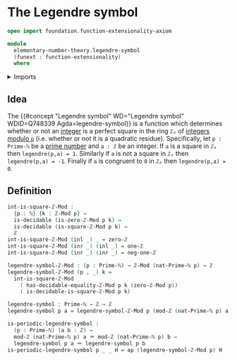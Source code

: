 # The Legendre symbol

```agda
open import foundation.function-extensionality-axiom

module
  elementary-number-theory.legendre-symbol
  (funext : function-extensionality)
  where
```

<details><summary>Imports</summary>

```agda
open import elementary-number-theory.integers
open import elementary-number-theory.modular-arithmetic funext
open import elementary-number-theory.natural-numbers
open import elementary-number-theory.prime-numbers funext
open import elementary-number-theory.squares-modular-arithmetic funext

open import foundation.action-on-identifications-functions
open import foundation.coproduct-types funext
open import foundation.decidable-types funext
open import foundation.dependent-pair-types
open import foundation.identity-types funext
```

</details>

## Idea

The
{{#concept "Legendre symbol" WD="Legendre symbol" WDID=Q748339 Agda=legendre-symbol}}
is a function which determines whether or not an
[integer](elementary-number-theory.integers.md) is a perfect square in the ring
`ℤₚ` of [integers modulo `p`](elementary-number-theory.modular-arithmetic.md)
(i.e. whether or not it is a quadratic residue). Specifically, let `p : Prime-ℕ`
be a [prime number](elementary-number-theory.prime-numbers.md) and `a : ℤ` be an
integer. If `a` is a square in `ℤₚ` then `legendre(p,a) = 1`. Similarly if `a`
is not a square in `ℤₚ` then `legendre(p,a) = -1`. Finally if `a` is congruent
to `0` in `ℤₚ` then `legendre(p,a) = 0`.

## Definition

```agda
int-is-square-ℤ-Mod :
  {p : ℕ} {k : ℤ-Mod p} →
  is-decidable (is-zero-ℤ-Mod p k) →
  is-decidable (is-square-ℤ-Mod p k) →
  ℤ
int-is-square-ℤ-Mod (inl _) _ = zero-ℤ
int-is-square-ℤ-Mod (inr _) (inl _) = one-ℤ
int-is-square-ℤ-Mod (inr _) (inr _) = neg-one-ℤ

legendre-symbol-ℤ-Mod : (p : Prime-ℕ) → ℤ-Mod (nat-Prime-ℕ p) → ℤ
legendre-symbol-ℤ-Mod (p , _) k =
  int-is-square-ℤ-Mod
    ( has-decidable-equality-ℤ-Mod p k (zero-ℤ-Mod p))
    ( is-decidable-is-square-ℤ-Mod p k)

legendre-symbol : Prime-ℕ → ℤ → ℤ
legendre-symbol p a = legendre-symbol-ℤ-Mod p (mod-ℤ (nat-Prime-ℕ p) a)

is-periodic-legendre-symbol :
  (p : Prime-ℕ) (a b : ℤ) →
  mod-ℤ (nat-Prime-ℕ p) a ＝ mod-ℤ (nat-Prime-ℕ p) b →
  legendre-symbol p a ＝ legendre-symbol p b
is-periodic-legendre-symbol p _ _ H = ap (legendre-symbol-ℤ-Mod p) H
```

